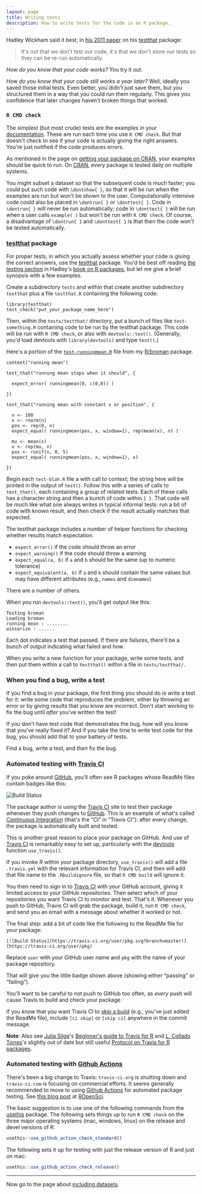 ```yaml
---
layout: page
title: Writing tests
description: How to write tests for the code in an R package.
---
```


Hadley Wickham said it best, in
[his 2011 paper](https://rjournal.github.io/archive/2011-1/RJournal_2011-1.pdf#page=5)
on his [testthat](https://github.com/hadley/testthat) package:

> It's not that we don't test our code, it's that we don't
> store our tests so they can be re-run automatically.

_How do you know that your code works?_ You try it out.

_How do you know that your code still works a year later?_ Well, ideally
you saved those initial tests. Even better, you didn't just save them,
but you structured them in a way that you could run them
regularly. This gives you confidence that later changes haven't broken
things that worked.

### `R CMD check`

The simplest (but most crude) tests are the examples in your
[documentation](docs.html). These are run each time you use
`R CMD check`. But that doesn't check to see if your code is actually
giving the right answers. You're just notified if the code produces
errors.

As mentioned in the page on [getting your package on CRAN](cran.html),
your examples should be quick to run. On
[CRAN](https://cran.r-project.org), every package is tested daily on
multiple systems.

You might subset a dataset so that the subsequent
code is much faster; you could put such code with `\dontshow{ }`, so
that it will be run when the examples are run but won't be shown to
the user. Computationally intensive code could also be placed in
`\dontrun{ }` or `\donttest{ }`. Code in `\dontrun{ }` will never be
run automatically; code in `\donttest{ }` will be run when a user
calls `example( )` but won't be run with `R CMD check`. Of course, a
disadvantage of `\dontrun{ }` and `\donttest{ }` is that then the code
_won't_ be tested automatically.

### [testthat](https://github.com/hadley/testthat) package

For proper tests, in which you actually assess whether your code is
giving the correct answers, use the
[testthat](https://github.com/hadley/testthat) package. You'd be best
off reading [the testing section](https://r-pkgs.org/testing-basics.html)
in Hadley's [book on R packages](https://r-pkgs.org/), but let me
give a brief synopsis with a few examples.

Create a subdirectory `tests` and within that create another
subdirectory `testthat` plus a file `testthat.R` containing the
following code:

    library(testthat)
    test_check("put_your_package_name_here")

Then, within the `tests/testthat/` directory, put a bunch of files
like `test-something.R` containing code to be run by the testthat
package. This code will be run with `R CMD check`, or also with
`devtools::test()`. (Generally, you'd load devtools with
`library(devtools)` and type `test()`.)

Here's a portion of the
[`test-runningmean.R`](https://github.com/kbroman/broman/blob/master/tests/testthat/test-runningmean.R)
file from my [R/broman](https://github.com/kbroman/broman) package.

    context("running mean")

    test_that("running mean stops when it should", {

      expect_error( runningmean(0, c(0,0)) )

    })

    test_that("running mean with constant x or position", {

      n <- 100
      x <- rnorm(n)
      pos <- rep(0, n)
      expect_equal( runningmean(pos, x, window=1), rep(mean(x), n) )

      mu <- mean(x)
      x <- rep(mu, n)
      pos <- runif(n, 0, 5)
      expect_equal( runningmean(pos, x, window=1), x)

    })

Begin each `test-blah.R` file a with call to context; the string here
will be printed in the output of `test()`. Follow this with a series
of calls to `test_that()`, each containing a group of related
tests. Each of these calls has a character string and then a bunch of
code within `{ }`. That code will be much like what one always writes
in typical informal tests: run a bit of code with known result, and
then check if the result actually matches that expected.

The testthat package includes a number of helper functions for
checking whether results match expectation.

- `expect_error()` if the code should throw an error
- `expect_warning()` if the code should throw a warning
- `expect_equal(a, b)` if `a` and `b` should be the same (up to
  numeric tolerance)
- `expect_equivalent(a, b)` if `a` and `b` should contain the same
  values but may have different attributes (e.g., `names` and `dimnames`)

There are a number of others.

When you run `devtools::test()`, you'll get output like this:

    Testing broman
    Loading broman
    running mean : ........
    winsorize : ......

Each dot indicates a test that passed. If there are failures, there'll
be a bunch of output indicating what failed and how.

When you write a new function for your package, write some tests, and
then put them within a call to `testthat()` within a file in
`tests/testthat/`.

### When you find a bug, write a test

If you find a bug in your package, the first thing you should do is
write a test for it: write some code that reproduces the problem,
either by throwing an error or by giving results that you know are
incorrect. Don't start working to fix the bug until _after_ you've
written the test!

If you don't have test code that demonstrates the bug, how will you
know that you've really fixed it? And if you take the time to write
test code for the bug, you should add that to your battery of tests.

Find a bug, write a test, and _then_ fix the bug.

### Automated testing with [Travis CI](https://travis-ci.org)

If you poke around [GitHub](https://github.com), you'll often see R
packages whose ReadMe files contain badges like this:

![Build Status](https://api.travis-ci.org/travis-ci/travis-web.svg?branch=master)

The package author is using the [Travis CI](https://travis-ci.org) site
to test their package whenever they push changes to
[GitHub](https://github.com). This is an example of what's called
[Continuous Integration](https://en.wikipedia.org/wiki/Continuous_integration)
(that's the &ldquo;CI&rdquo; in &ldquo;Travis CI&rdquo;):
after every change, the package is automatically built and tested.

This is another great reason to place your package on GitHub. And use
of [Travis CI](https://travis-ci.com) is remarkably easy to set up,
particularly with the [devtools](https://github.com/hadley/devtools)
function `use_travis()`.

If you invoke R within your package directory, `use_travis()` will add
a file `.travis.yml` with the relevant information for Travis CI, and
then will add that file name to the `.Rbuildignore` file, so that `R
CMD build` will ignore it.

You then need to sign in to [Travis CI](https://travis-ci.com) with
your GitHub account, giving it limited access to your GitHub
repositories. Then select which of your repositories you want Travis
CI to monitor and test. That's it. Whenever you push to GitHub, Travis
CI will grab the package, build it, run `R CMD check`, and send you an
email with a message about whether it worked or not.

The final step: add a bit of code like the following to the ReadMe
file for your package:

    [![Build Status](https://travis-ci.org/user/pkg.svg?branch=master)](https://travis-ci.org/user/pkg)

Replace `user` with your GitHub user name and `pkg` with the name of
your package repository.

That will give you the little badge shown above (showing either
&ldquo;passing&rdquo; or &ldquo;failing&rdquo;).

You'll want to be careful to not push to GitHub too often, as _every_
push will cause Travis to build and check your package.

If you _know_ that you want Travis CI to
[skip a build](https://docs.travis-ci.com/user/how-to-skip-a-build/)
(e.g., you've just edited the ReadMe file), include `[ci skip]` or
`[skip ci]` anywhere in the commit message.

**Note**: Also see [Julia Silge](https://juliasilge.com/)'s
[Beginner's guide to Travis for R](https://juliasilge.com/blog/Beginners-Guide-to-Travis/)
and [L. Collado Torres](http://lcolladotor.github.io/#about)'s
slightly out of date but still useful
[Protocol on Travis for R packages](http://jtleek.com/protocols/travis_bioc_devel).

### Automated testing with [Github Actions](https://github.com/features/actions)

There's been a big change to Travis: `travis-ci.org` is shutting down
and `travis-ci.com` is focusing on commercial efforts. It seems
generally recommended to move to using [Github Actions](https://github.com/features/actions) for automated
package testing. See [this blog
post](https://ropensci.org/technotes/2020/11/19/moving-away-travis/)
at [ROpenSci](https://https://ropensci.org).

The basic suggestion is to use one of the following commands from the
[usethis](https://usethis.r-lib.org/) package. The following sets
things up to run `R CMD check` on the three major operating systems (mac, windows, linux)
on the release and devel versions of R:

```r
usethis::use_github_action_check_standard()
```

The following sets it up for testing with just the release version of
R and just on mac:

```r
usethis::use_github_action_check_release()
```

---

Now go to the page about [including datasets](data.html).
